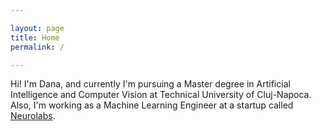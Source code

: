 ```yaml
---

layout: page
title: Home
permalink: /

---
```


Hi! I'm Dana, and currently I'm pursuing a Master degree in Artificial Intelligence and Computer Vision at Technical University of Cluj-Napoca. Also, I'm working as a Machine Learning Engineer at a startup called [Neurolabs](https://www.neurolabs.eu/).


